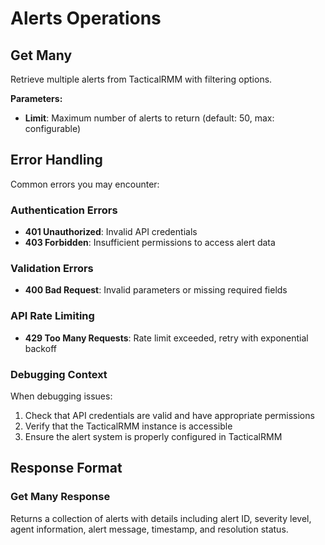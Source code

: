# Alerts Operations

## Get Many

Retrieve multiple alerts from TacticalRMM with filtering options.

**Parameters:**
- **Limit**: Maximum number of alerts to return (default: 50, max: configurable)

## Error Handling

Common errors you may encounter:

### Authentication Errors
- **401 Unauthorized**: Invalid API credentials
- **403 Forbidden**: Insufficient permissions to access alert data

### Validation Errors
- **400 Bad Request**: Invalid parameters or missing required fields

### API Rate Limiting
- **429 Too Many Requests**: Rate limit exceeded, retry with exponential backoff

### Debugging Context
When debugging issues:
1. Check that API credentials are valid and have appropriate permissions
2. Verify that the TacticalRMM instance is accessible
3. Ensure the alert system is properly configured in TacticalRMM

## Response Format

### Get Many Response
Returns a collection of alerts with details including alert ID, severity level, agent information, alert message, timestamp, and resolution status.